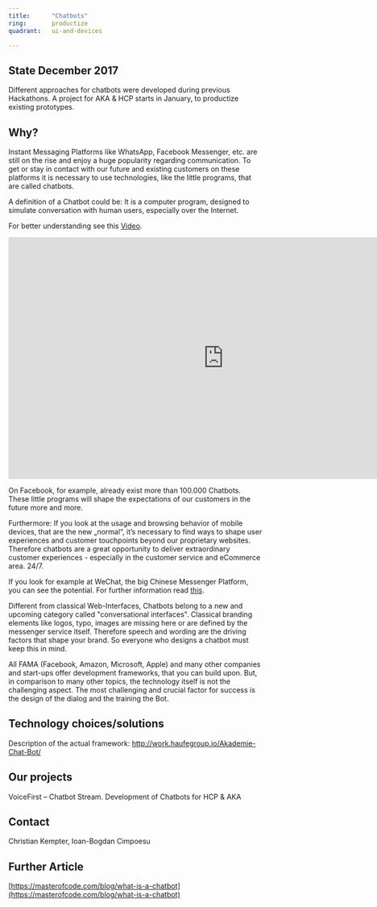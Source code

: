 ```yaml
---
title:      "Chatbots"
ring:       productize
quadrant:   ui-and-devices

---
```


## State December 2017
Different approaches for chatbots were developed during previous Hackathons. A project for AKA & HCP starts in January, to productize existing prototypes.

## Why? ##

Instant Messaging Platforms like WhatsApp, Facebook Messenger, etc. are still on the rise and enjoy a huge popularity regarding
communication. To get or stay in contact with our future and existing customers on these platforms it is necessary to use technologies,
like the little programs, that are called chatbots.

A definition of a Chatbot could be:
It is a computer program, designed to simulate conversation with human users, especially over the
Internet.

For better understanding see this [Video](https://www.youtube.com/watch?v=IYJjrvXSbnM).
<iframe width="854" height="480" src="https://www.youtube.com/watch?v=IYJjrvXSbnM" frameborder="0" allowfullscreen></iframe>

On Facebook, for example, already exist more than 100.000 Chatbots. These little programs will shape the expectations of our customers in the future more and more.

Furthermore: If you look at the usage and browsing behavior of mobile devices, that are the new „normal“, it’s
necessary to find ways to shape user experiences and customer touchpoints beyond our proprietary websites. Therefore chatbots are a
great opportunity to deliver extraordinary customer experiences - especially in the customer service and eCommerce area. 24/7. 

If you look for example at WeChat, the big Chinese Messenger Platform, you can see the potential. For further information read [this](https://www.clickz.com/an-introduction-to-wechat-the-evolution-and-future-of-chinas-most-popularapp/111401/).

Different from classical Web-Interfaces, Chatbots belong to a new and upcoming category called "conversational interfaces".
Classical branding elements like logos, typo, images are missing here or are defined by the messenger service itself. Therefore speech
and wording are the driving factors that shape your brand. So everyone who designs a chatbot must keep this in mind.

All FAMA (Facebook, Amazon, Microsoft, Apple) and many other companies and start-ups offer development frameworks, that you can build upon. But, in comparison to many other topics, the technology itself is not the challenging aspect. The most challenging and crucial factor for success is the design of the dialog and the training the Bot.

## Technology choices/solutions ##

Description of the actual framework: http://work.haufegroup.io/Akademie-Chat-Bot/ 

## Our projects ##

VoiceFirst – Chatbot Stream. Development of Chatbots for HCP & AKA

## Contact ##

Christian Kempter, Ioan-Bogdan Cimpoesu

## Further Article ##

[https://masterofcode.com/blog/what-is-a-chatbot](https://masterofcode.com/blog/what-is-a-chatbot)
